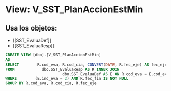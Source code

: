 # View: V_SST_PlanAccionEstMin

## Usa los objetos:
- [[SST_EvaluaDef]]
- [[SST_EvaluaResp]]

```sql
CREATE VIEW [dbo].[V_SST_PlanAccionEstMin]
AS
SELECT        R.cod_eva, R.cod_cia, CONVERT(DATE, R.fec_eje) AS fec_eje
FROM            dbo.SST_EvaluaResp AS R INNER JOIN
                         dbo.SST_EvaluaDef AS E ON R.cod_eva = E.cod_eva
WHERE        (E.ind_eva = 2) AND R.fec_fin IS NOT NULL
GROUP BY R.cod_eva, R.cod_cia, R.fec_eje

```

